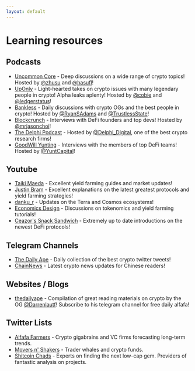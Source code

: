 ```yaml
---
layout: default
---
```

# Learning resources

## Podcasts
- [Uncommon Core]( https://uncommoncore.co/podcast/) - Deep discussions on a wide range of crypto topics! Hosted by [@zhusu](https://twitter.com/zhusu) and [@hasufl](https://twitter.com/hasufl)!
- [UpOnly](https://podcasts.apple.com/us/podcast/uponly-chats-with-crypto-experts/id155438761) - Light-hearted takes on crypto issues with many legendary people in crypto! Alpha leaks aplenty! Hosted by [@cobie](https://twitter.com/cobie) and [@ledgerstatus](https://twitter.com/ledgerstatus)!
- [Bankless](http://podcast.banklesshq.com/) - Daily discussions with crypto OGs and the best people in crypto! Hosted by [@RyanSAdams](https://twitter.com/ryansadams) and [@TrustlessState](https://twitter.com/TrustlessState)!
- [Blockcrunch](https://podcasts.apple.com/us/podcast/blockcrunch-the-crypto-investor-podcast-project/id1350649166) - Interviews with DeFi founders and top devs! Hosted by [@mrjasonchoi](https://twitter.com/mrjasonchoi)!
- [The Delphi Podcast](https://delphidigital.io/podcast) - Hosted by [@Delphi_Digital](https://twitter.com/Delphi_Digital), one of the best crypto research firms!
- [GoodWill Yunting](https://podtail.com/en/podcast/goodwill-yunting/) - Interviews with the members of top DeFi teams! Hosted by [@YuntCapital](https://twitter.com/YuntCapital)!

## Youtube
- [Taiki Maeda](https://www.youtube.com/user/TheTaikster) - Excellent yield farming guides and market updates!
- [Justin Bram](https://www.youtube.com/c/JustinBram) - Excellent explanations on the latest greatest protocols and yield farming strategies!
- [danku_r](https://www.youtube.com/c/dankur) - Updates on the Terra and Cosmos ecosystems!
- [Economics Design](https://www.youtube.com/c/EconomicsDesign) - Discussions on tokenomics and yield farming tutorials!
- [Ceazor's Snack Sandwich](https://www.youtube.com/c/CeazorsSnackSandwich) - Extremely up to date introductions on the newest DeFi protocols!

## Telegram Channels
- [The Daily Ape](https://t.me/thedailyape) - Daily collection of the best crypto twitter tweets!
- [ChainNews](https://t.me/chainnews) - Latest crypto news updates for Chinese readers!

## Websites / Blogs
- [thedailyape](https://thedailyape.notion.site/thedailyape/Directory-c96c0b6727c0433a962e897ef43efb7e) - Compilation of great reading materials on crypto by the OG [@Darrenlautf](https://twitter.com/Darrenlautf)! Subscribe to his telegram channel for free daily alfafa!

## Twitter Lists
- [Alfafa Farmers](https://twitter.com/i/lists/1445029734144897025) - Crypto gigabrains and VC firms forecasting long-term trends.
- [Movers n' Shakers](https://twitter.com/i/lists/1464200471686516737) - Trader whales and crypto funds.
- [Shitcoin Chads](https://twitter.com/i/lists/1464200471686516737) - Experts on finding the next low-cap gem. Providers of fantastic analysis on projects.
